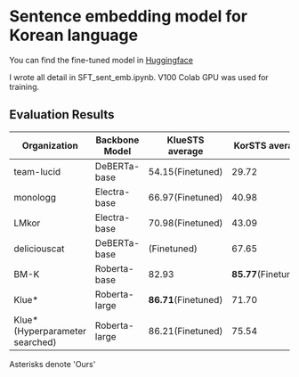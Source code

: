 # Sentence embedding model for Korean language

You can find the fine-tuned model in [Huggingface](https://huggingface.co/sorryhyun/sentence-embedding-klue-large)

I wrote all detail in SFT_sent_emb.ipynb. V100 Colab GPU was used for training.

## Evaluation Results

| Organization | Backbone Model | KlueSTS average | KorSTS average |
| -------- | ------- | ------- | ------- |
| team-lucid | DeBERTa-base | 54.15(Finetuned) | 29.72 |
| monologg | Electra-base | 66.97(Finetuned) | 40.98 |
| LMkor | Electra-base | 70.98(Finetuned) | 43.09 |
| deliciouscat | DeBERTa-base | (Finetuned) | 67.65 |
| BM-K    | Roberta-base | 82.93 | **85.77**(Finetuned) |
| Klue*    | Roberta-large | **86.71**(Finetuned) | 71.70 |
| Klue* (Hyperparameter searched) | Roberta-large | 86.21(Finetuned) | 75.54 |

Asterisks denote 'Ours'
